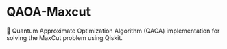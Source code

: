 # QAOA-Maxcut
🧠 Quantum Approximate Optimization Algorithm (QAOA) implementation for solving the MaxCut problem using Qiskit.
